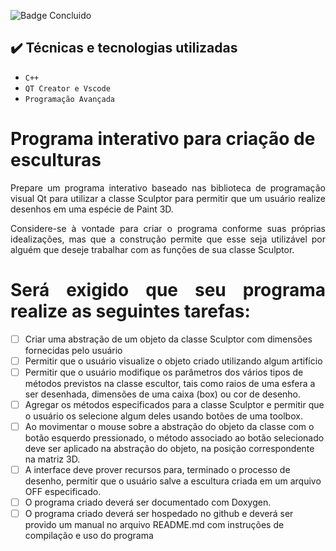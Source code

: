 ![Badge Concluido](http://img.shields.io/static/v1?label=STATUS&message=%20Construindo&color=GREEN&style=for-the-badge)

## ✔️ Técnicas e tecnologias utilizadas

- ``C++``
- ``QT Creator e Vscode``
- ``Programação Avançada``


# Programa interativo para criação de esculturas
<p align="justify">Prepare um programa interativo baseado nas biblioteca de programação visual Qt para utilizar a classe Sculptor para permitir que um usuário realize desenhos em uma espécie de Paint 3D.</p>

<p align="justify">Considere-se à vontade para criar o programa conforme suas próprias idealizações, mas que a construção permite que esse seja utilizável por alguém que deseje trabalhar com as funções de sua classe Sculptor.</p>

<h1 align="justify">Será exigido que seu programa realize as seguintes tarefas:</h1>

- [ ] Criar uma abstração de um objeto da classe Sculptor com dimensões fornecidas pelo usuário
- [ ] Permitir que o usuário visualize o objeto criado utilizando algum artifício
- [ ] Permitir que o usuário modifique os parâmetros dos vários tipos de métodos previstos na classe escultor, tais como raios de uma esfera a ser desenhada, dimensões de uma caixa (box) ou cor de desenho.
- [ ] Agregar os métodos especificados para a classe Sculptor e permitir que o usuário os selecione algum deles usando botões de uma toolbox.
- [ ] Ao movimentar o mouse sobre a abstração do objeto da classe com o botão esquerdo pressionado, o método associado ao botão selecionado deve ser aplicado na abstração do objeto, na posição correspondente na matriz 3D.
- [ ] A interface deve prover recursos para, terminado o processo de desenho, permitir que o usuário salve a escultura criada em um arquivo OFF especificado.
- [ ] O programa criado deverá ser documentado com Doxygen.
- [ ] O programa criado deverá ser hospedado no github e deverá ser provido um manual no arquivo README.md com instruções de compilação e uso do programa